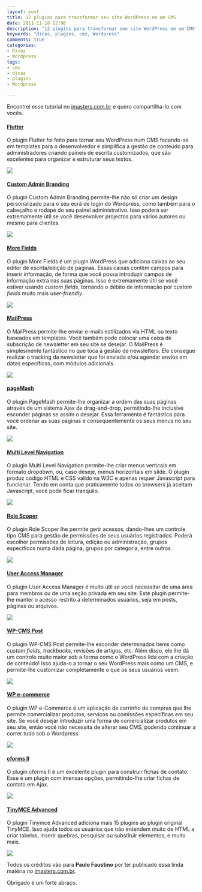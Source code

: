 ```yaml
---
layout: post
title: 12 plugins para transformar seu site WordPress em um CMS
date: 2011-11-10 12:06
description: "12 plugins para transformar seu site WordPress em um CMS"
keywords: "dicas, plugins, cms, Wordpress"
comments: true
categories:
- Dicas
- Wordpress
tags:
- cms
- dicas
- plugins
- Wordpress

---
```


Encontrei esse tutorial no [imasters.com.br](http://imasters.com.br/ "imasters.com.br") e quero compartilha-lo com vocês.

#### [Flutter](http://wordpress.org/extend/plugins/fresh-page/)

O plugin Flutter foi feito para tornar seu WordPress num CMS focando-se em templates para o desenvolvedor e simplifica a gestão de conteúdo para administradores criando paineis de escrita customizados, que são excelentes para organizar e estruturar seus textos.

![](/assets/uploads/flutter201.jpg)

#### [Custom Admin Branding](http://redlettersstudio.com/wordpress-custom-admin-branding/)

O plugin Custom Admin Branding permite-lhe não só criar um design personalizado para o seu ecrã de login do Wordpress, como também para o cabeçalho e rodapé do seu painel administrativo. Isso poderá ser extremamente útil se você desenvolver projectos para vários autores ou mesmo para clientes.

![](/assets/uploads/custom-admin-brand202.jpg)

#### [More Fields](http://wordpress.org/extend/plugins/more-fields/)

O plugin More Fields é um plugin WordPress que adiciona caixas ao seu editor de escrita/edição de páginas. Essas caixas contêm campos para inserir informação, de forma que você possa introduzir campos de informação extra nas suas páginas. Isso é extremamente útil se você estiver usando _custom fields_, tornando o débito de informação por _custom fields_ muito mais _user-friendly_.

![](/assets/uploads/more-field203.jpg)

#### [MailPress](http://www.mailpress.org/wiki/index.php?title=Main_Page)

O MailPress permite-lhe enviar e-mails estilizados via HTML ou texto baseados em templates. Você também pode colocar uma caixa de subscrição de newsletter em seu site se desejar. O MailPress é simplesmente fantástico no que toca à gestão de newsletters. Ele consegue realizar o tracking da newsletter que foi enviada e/ou agendar envios em datas específicas, com módulos adicionais.

![](/assets/uploads/mailpress204.jpg)

#### [pageMash](http://joelstarnes.co.uk/blog/pagemash/)

O plugin PageMash permite-lhe organizar a ordem das suas páginas através de um sistema Ajax de drag-and-drop, permitindo-lhe inclusive esconder páginas se assim o desejar. Essa ferramenta é fantástica para você ordenar as suas páginas e consequentemente os seus menus no seu site.

![](/assets/uploads/pagemash205.jpg)

#### [Multi Level Navigation](http://pixopoint.com/products/multi-level-navigation//)

O plugin Multi Level Navigation permite-lhe criar menus verticais em formato _dropdown_, ou, caso deseje, menus horizontais em slide. O plugin produz código HTML e CSS válido na W3C e apenas requer Javascript para funcionar. Tendo em conta que praticamente todos os browsers já aceitam Javascript, você pode ficar tranquilo.

![](/assets/uploads/multi-level-navigation206.jpg)

#### [Role Scoper](http://agapetry.net/news/introducing-role-scoper/)

O plugin Role Scoper lhe permite gerir acessos, dando-lhes um controle tipo CMS para gestão de permissões de seus usuários registrados. Poderá escolher permissões de leitura, edição ou administração, grupos específicos numa dada página, grupos por categoria, entre outros.

![](/assets/uploads/role-scoper207.jpg)

#### [User Access Manager](http://www.gm-alex.de/projects/wordpress/plugins/user-access-manager/)

O plugin User Access Manager é muito útil se você necessitar de uma área para membros ou de uma seção privada em seu site. Este plugin permite-lhe manter o acesso restrito a determinados usuários, seja em posts, páginas ou arquivos.

![](/assets/uploads/user-access-manager208.jpg)

#### [WP-CMS Post](http://wp-cms.com/our-wordpress-plugins/post-control-plugin/)

O plugin WP-CMS Post permite-lhe esconder determinados items como _custom fields_, _trackbacks_, revisões de artigos, etc. Além disso, ele lhe dá um controle muito maior sob a forma como o WordPress lida com a criação de conteúdo! Isso ajuda-o a tornar o seu WordPress mais como um CMS, e permite-lhe customizar completamente o que os seus usuários veem.

![](/assets/uploads/wp-cms-post209.jpg)

#### [WP e-commerce](http://www.instinct.co.nz/e-commerce/)

O plugin WP e-Commerce é um aplicação de carrinho de compras que lhe permite comercializar produtos, serviços ou comissões específicas em seu site. Se você desejar introduzir uma forma de comercializar produtos em seu site, então você não necessita de alterar seu CMS, podendo continuar a correr tudo sob o Wordpress.

![](/assets/uploads/ecommerce.2010jpg.jpg)

#### [cforms II](http://www.deliciousdays.com/cforms-plugin/)

O plugin cforms II é um excelente plugin para construir fichas de contato. Esse é um plugin com imensas opções, permitindo-lhe criar fichas de contato em Ajax.

![](/assets/uploads/cform2011.jpg)

#### [TinyMCE Advanced](http://www.laptoptips.ca/projects/tinymce-advanced/)

O plugin Tinymce Advanced adiciona mais 15 plugins ao plugin original TinyMCE. Isso ajuda todos os usuários que não entendem muito de HTML a criar tabelas, inserir quebras, pesquisar ou substituir elementos, e muito mais.

![](/assets/uploads/tinymce-advanced2012.jpg)

Todos os créditos vão para **Paulo Faustino** por ter publicado essa linda matéria no [imasters.com.br](http://imasters.com.br/artigo/18628/wordpress/12_plugins_para_transformar_seu_site_wordpress_em_um_cms/ "imasters.com.br").

Obrigado e um forte abraço.